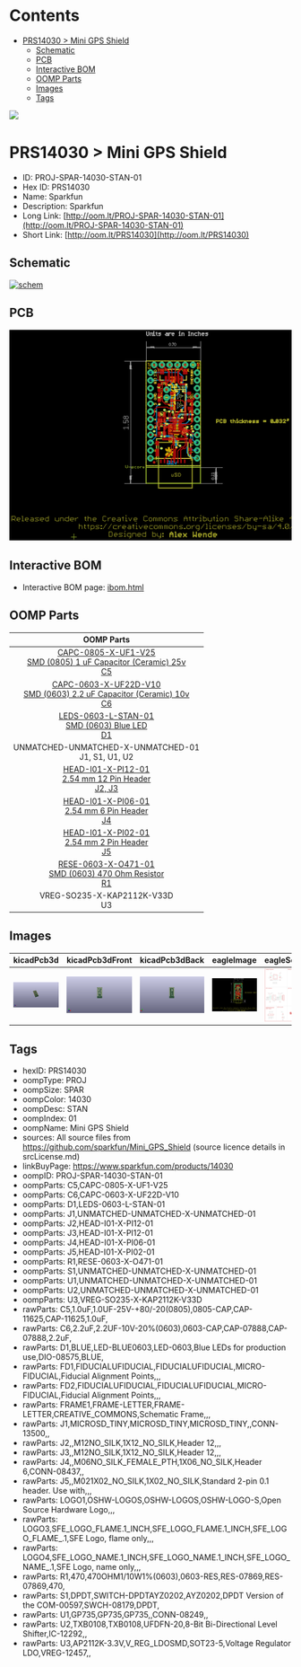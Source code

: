 



Contents
========

* [PRS14030 > Mini GPS Shield](#prs14030--mini-gps-shield)
	* [Schematic](#schematic)
	* [PCB](#pcb)
	* [Interactive BOM](#interactive-bom)
	* [OOMP Parts](#oomp-parts)
	* [Images](#images)
	* [Tags](#tags)
  
![][im]
# PRS14030 > Mini GPS Shield

- ID: PROJ-SPAR-14030-STAN-01
- Hex ID: PRS14030
- Name: Sparkfun
- Description: Sparkfun
- Long Link: [http://oom.lt/PROJ-SPAR-14030-STAN-01](http://oom.lt/PROJ-SPAR-14030-STAN-01)
- Short Link: [http://oom.lt/PRS14030](http://oom.lt/PRS14030)

## Schematic
  
[![schem](eagleSchemImage.png)](eagleSchemImage.png)
## PCB
  
[![pcb](eagleImage.png)](eagleImage.png)
## Interactive BOM

- Interactive BOM page: [ibom.html](https://htmlpreview.github.io/?https://github.com/oomlout/oomlout_OOMP_projects/blob/main/PROJ-SPAR-14030-STAN-01/kicad/bom/ibom.html)

## OOMP Parts
  

|OOMP Parts|
| :---: |
|[CAPC-0805-X-UF1-V25<br> SMD (0805) 1 uF Capacitor (Ceramic) 25v<br> C5](https://github.com/oomlout/oomlout_OOMP_parts/tree/main/CAPC-0805-X-UF1-V25/)|
|[CAPC-0603-X-UF22D-V10<br> SMD (0603) 2.2 uF Capacitor (Ceramic) 10v<br> C6](https://github.com/oomlout/oomlout_OOMP_parts/tree/main/CAPC-0603-X-UF22D-V10/)|
|[LEDS-0603-L-STAN-01<br> SMD (0603) Blue LED<br> D1](https://github.com/oomlout/oomlout_OOMP_parts/tree/main/LEDS-0603-L-STAN-01/)|
|UNMATCHED-UNMATCHED-X-UNMATCHED-01<BR>J1, S1, U1, U2|
|[HEAD-I01-X-PI12-01<br> 2.54 mm 12 Pin Header<br> J2, J3](https://github.com/oomlout/oomlout_OOMP_parts/tree/main/HEAD-I01-X-PI12-01/)|
|[HEAD-I01-X-PI06-01<br> 2.54 mm 6 Pin Header<br> J4](https://github.com/oomlout/oomlout_OOMP_parts/tree/main/HEAD-I01-X-PI06-01/)|
|[HEAD-I01-X-PI02-01<br> 2.54 mm 2 Pin Header<br> J5](https://github.com/oomlout/oomlout_OOMP_parts/tree/main/HEAD-I01-X-PI02-01/)|
|[RESE-0603-X-O471-01<br> SMD (0603) 470 Ohm Resistor<br> R1](https://github.com/oomlout/oomlout_OOMP_parts/tree/main/RESE-0603-X-O471-01/)|
|VREG-SO235-X-KAP2112K-V33D<BR>U3|

## Images
  
  

|kicadPcb3d|kicadPcb3dFront|kicadPcb3dBack|eagleImage|eagleSchemImage|
| :---: | :---: | :---: | :---: | :---: |
|[![kicadPcb3d](kicadPcb3d_140.png)](kicadPcb3d.png)|[![kicadPcb3dFront](kicadPcb3dFront_140.png)](kicadPcb3dFront.png)|[![kicadPcb3dBack](kicadPcb3dBack_140.png)](kicadPcb3dBack.png)|[![eagleImage](eagleImage_140.png)](eagleImage.png)|[![eagleSchemImage](eagleSchemImage_140.png)](eagleSchemImage.png)|

## Tags

- hexID: PRS14030
- oompType: PROJ
- oompSize: SPAR
- oompColor: 14030
- oompDesc: STAN
- oompIndex: 01
- oompName: Mini GPS Shield
- sources: All source files from https://github.com/sparkfun/Mini_GPS_Shield (source licence details in srcLicense.md)
- linkBuyPage: https://www.sparkfun.com/products/14030
- oompID: PROJ-SPAR-14030-STAN-01
- oompParts: C5,CAPC-0805-X-UF1-V25
- oompParts: C6,CAPC-0603-X-UF22D-V10
- oompParts: D1,LEDS-0603-L-STAN-01
- oompParts: J1,UNMATCHED-UNMATCHED-X-UNMATCHED-01
- oompParts: J2,HEAD-I01-X-PI12-01
- oompParts: J3,HEAD-I01-X-PI12-01
- oompParts: J4,HEAD-I01-X-PI06-01
- oompParts: J5,HEAD-I01-X-PI02-01
- oompParts: R1,RESE-0603-X-O471-01
- oompParts: S1,UNMATCHED-UNMATCHED-X-UNMATCHED-01
- oompParts: U1,UNMATCHED-UNMATCHED-X-UNMATCHED-01
- oompParts: U2,UNMATCHED-UNMATCHED-X-UNMATCHED-01
- oompParts: U3,VREG-SO235-X-KAP2112K-V33D
- rawParts: C5,1.0uF,1.0UF-25V-+80/-20(0805),0805-CAP,CAP-11625,CAP-11625,1.0uF,
- rawParts: C6,2.2uF,2.2UF-10V-20%(0603),0603-CAP,CAP-07888,CAP-07888,2.2uF,
- rawParts: D1,BLUE,LED-BLUE0603,LED-0603,Blue LEDs for production use,DIO-08575,BLUE,
- rawParts: FD1,FIDUCIALUFIDUCIAL,FIDUCIALUFIDUCIAL,MICRO-FIDUCIAL,Fiducial Alignment Points,,,
- rawParts: FD2,FIDUCIALUFIDUCIAL,FIDUCIALUFIDUCIAL,MICRO-FIDUCIAL,Fiducial Alignment Points,,,
- rawParts: FRAME1,FRAME-LETTER,FRAME-LETTER,CREATIVE_COMMONS,Schematic Frame,,,
- rawParts: J1,MICROSD_TINY,MICROSD_TINY,MICROSD_TINY,,CONN-13500,,
- rawParts: J2,,M12NO_SILK,1X12_NO_SILK,Header 12,,,
- rawParts: J3,,M12NO_SILK,1X12_NO_SILK,Header 12,,,
- rawParts: J4,,M06NO_SILK_FEMALE_PTH,1X06_NO_SILK,Header 6,CONN-08437,,
- rawParts: J5,,M021X02_NO_SILK,1X02_NO_SILK,Standard 2-pin 0.1 header. Use with,,,
- rawParts: LOGO1,OSHW-LOGOS,OSHW-LOGOS,OSHW-LOGO-S,Open Source Hardware Logo,,,
- rawParts: LOGO3,SFE_LOGO_FLAME.1_INCH,SFE_LOGO_FLAME.1_INCH,SFE_LOGO_FLAME_.1,SFE Logo, flame only,,,
- rawParts: LOGO4,SFE_LOGO_NAME.1_INCH,SFE_LOGO_NAME.1_INCH,SFE_LOGO_NAME_.1,SFE Logo, name only,,,
- rawParts: R1,470,470OHM1/10W1%(0603),0603-RES,RES-07869,RES-07869,470,
- rawParts: S1,DPDT,SWITCH-DPDTAYZ0202,AYZ0202,DPDT Version of the COM-00597,SWCH-08179,DPDT,
- rawParts: U1,GP735,GP735,GP735,,CONN-08249,,
- rawParts: U2,TXB0108,TXB0108,UFDFN-20,8-Bit Bi-Directional Level Shifter,IC-12292,,
- rawParts: U3,AP2112K-3.3V,V_REG_LDOSMD,SOT23-5,Voltage Regulator LDO,VREG-12457,,



[im]: kicadPcb3d_450.png

